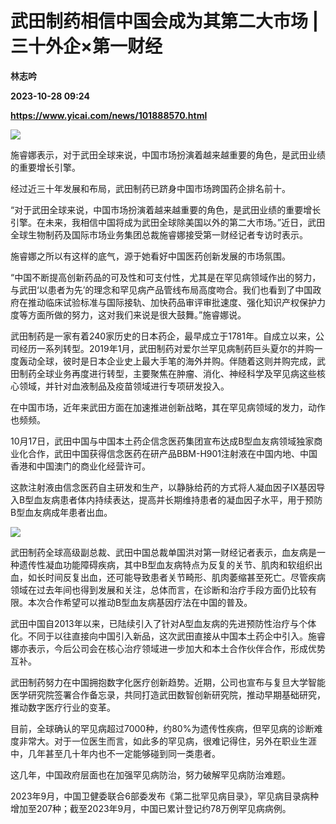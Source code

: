 # 武田制药相信中国会成为其第二大市场 | 三十外企×第一财经
**林志吟**

**2023-10-28 09:24**

**https://www.yicai.com/news/101888570.html**

![](https://imgcdn.yicai.com/uppics/slides/2023/10/9507b33e0d46a80e4a02f2c1778b3e27.jpg)

施睿娜表示，对于武田全球来说，中国市场扮演着越来越重要的角色，是武田业绩的重要增长引擎。

经过近三十年发展和布局，武田制药已跻身中国市场跨国药企排名前十。

“对于武田全球来说，中国市场扮演着越来越重要的角色，是武田业绩的重要增长引擎。在未来，我相信中国将成为武田全球除美国以外的第二大市场。”近日，武田全球生物制药及国际市场业务集团总裁施睿娜接受第一财经记者专访时表示。

施睿娜之所以有这样的底气，源于她看好中国医药创新发展的市场氛围。

“中国不断提高创新药品的可及性和可支付性，尤其是在罕见病领域作出的努力，与武田‘以患者为先’的理念和罕见病产品管线布局高度吻合。我们也看到了中国政府在推动临床试验标准与国际接轨、加快药品审评审批速度、强化知识产权保护力度等方面所做的努力，这对我们来说是很大鼓舞。”施睿娜说。

武田制药是一家有着240家历史的日本药企，最早成立于1781年。自成立以来，公司经历一系列转型。2019年1月，武田制药对爱尔兰罕见病制药巨头夏尔的并购一度轰动全球，彼时是日本企业史上最大手笔的海外并购。伴随着这则并购完成，武田制药全球业务再度进行转型，主要聚焦在肿瘤、消化、神经科学及罕见病这些核心领域，并针对血液制品及疫苗领域进行专项研发投入。

在中国市场，近年来武田方面在加速推进创新战略，其在罕见病领域的发力，动作也频频。

10月17日，武田中国与中国本土药企信念医药集团宣布达成B型血友病领域独家商业化合作，武田中国获得信念医药在研产品BBM-H901注射液在中国内地、中国香港和中国澳门的商业化经营许可。

这款注射液由信念医药自主研发和生产，以静脉给药的方式将人凝血因子IX基因导入B型血友病患者体内持续表达，提高并长期维持患者的凝血因子水平，用于预防B型血友病成年患者出血。

![](https://imgcdn.yicai.com/uppics/images/2023/10/ffcb34372ab947aedf79577d43dbf022.jpg)

武田制药全球高级副总裁、武田中国总裁单国洪对第一财经记者表示，血友病是一种遗传性凝血功能障碍疾病，其中B型血友病特点为反复的关节、肌肉和软组织出血，如长时间反复出血，还可能导致患者关节畸形、肌肉萎缩甚至死亡。尽管疾病领域在过去年间也得到发展和关注，总体而言，在诊断和治疗手段方面仍比较有限。本次合作希望可以推动B型血友病基因疗法在中国的普及。

武田中国自2013年以来，已陆续引入了针对A型血友病的先进预防性治疗与个体化。不同于以往直接向中国引入新品，这次武田直接从中国本土药企中引入。施睿娜亦表示，今后公司会在核心治疗领域进一步加大和本土合作伙伴合作，形成优势互补。

武田制药努力在中国拥抱数字化医疗创新趋势。近期，公司也宣布与复旦大学智能医学研究院签署合作备忘录，共同打造武田数智创新研究院，推动早期基础研究，推动数字医疗行业的变革。

目前，全球确认的罕见病超过7000种，约80%为遗传性疾病，但罕见病的诊断难度非常大。对于一位医生而言，如此多的罕见病，很难记得住，另外在职业生涯中，几年甚至几十年内也不一定能够碰到同一类患者。

这几年，中国政府层面也在加强罕见病防治，努力破解罕见病防治难题。

2023年9月，中国卫健委联合6部委发布《第二批罕见病目录》，罕见病目录病种增加至207种；截至2023年9月，中国已累计登记约78万例罕见病病例。